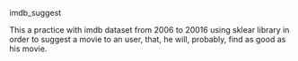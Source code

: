 imdb_suggest

This a practice with imdb dataset from 2006 to 20016 using sklear library in order to
suggest a movie to an user, that, he will, probably, find as good as his movie.